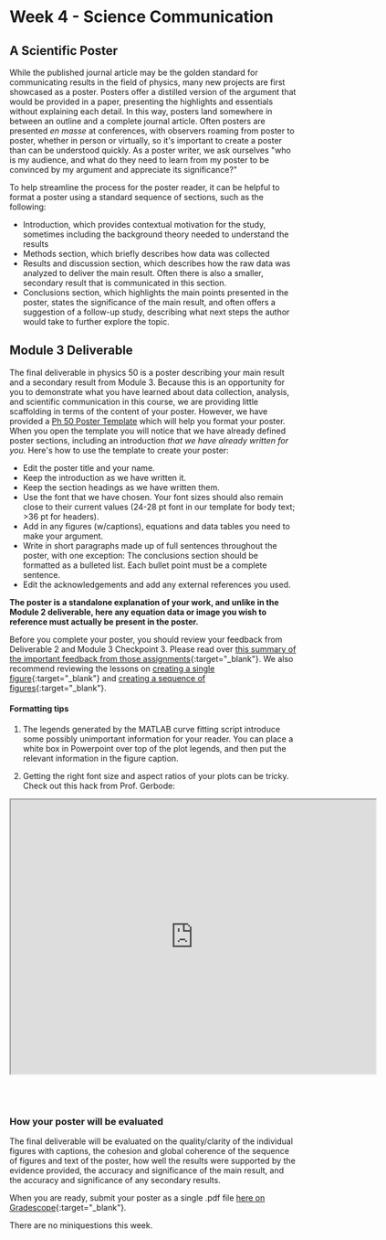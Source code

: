 # Week 4 - Science Communication 


## A Scientific Poster

While the published journal article may be the golden standard for communicating results in the field of physics, many new projects are first showcased as a poster. Posters offer a distilled version of the argument that would be provided in a paper, presenting the highlights and essentials without explaining each detail. In this way, posters land somewhere in between an outline and a complete journal article. Often posters are presented *en masse* at conferences, with observers roaming from poster to poster, whether in person or virtually, so it's important to create a poster than can be understood quickly. As a poster writer, we ask ourselves "who is my audience, and what do they need to learn from my poster to be convinced by my argument and appreciate its significance?"

To help streamline the process for the poster reader, it can be helpful to format a poster using a standard sequence of sections, such as the following:
- Introduction, which provides contextual motivation for the study, sometimes including the background theory needed to understand the results
- Methods section, which briefly describes how data was collected
- Results and discussion section, which describes how the raw data was analyzed to deliver the main result. Often there is also a smaller, secondary result that is communicated in this section.
- Conclusions section, which highlights the main points presented in the poster, states the significance of the main result, and often offers a suggestion of a follow-up study, describing what next steps the author would take to further explore the topic.

## Module 3 Deliverable

The final deliverable in physics 50 is a poster describing your main result and a secondary result from Module 3. Because this is an opportunity for you to demonstrate what you have learned about data collection, analysis, and scientific communication in this course, we are providing little scaffolding in terms of the content of your poster. However, we have provided a [Ph 50 Poster Template](Ph50-Poster-Template.pptx) which will help you format your poster. When you open the template you will notice that we have already defined poster sections, including an introduction *that we have already written for you.* Here's how to use the template to create your poster:

- Edit the poster title and your name.
- Keep the introduction as we have written it.
- Keep the section headings as we have written them.
- Use the font that we have chosen. Your font sizes should also remain close to their current values (24-28 pt font in our template for body text; >36 pt for headers). 
- Add in any figures (w/captions), equations and data tables you need to make your argument.
- Write in  short paragraphs made up of full sentences throughout the poster, with one exception: The conclusions section should be formatted as a bulleted list. Each bullet point must be a complete sentence.
- Edit the acknowledgements and add any external references you used.

**The poster is a standalone explanation of your work, and unlike in the Module 2 deliverable, here any equation data or image you wish to reference must actually be present in the poster.**

Before you complete your poster, you should review your feedback from Deliverable 2 and Module 3 Checkpoint 3. Please read over [this summary of the important feedback from those assignments](feedback-summary){:target="_blank"}. We also recommend reviewing the lessons on [creating a single figure](https://physics-50.github.io/Module-1/week4){:target="_blank"} and [creating a sequence of figures](https://physics-50.github.io/Module-2/week4){:target="_blank"}.

#### Formatting tips

1. The legends generated by the MATLAB curve fitting script introduce some possibly unimportant information for your reader. You can place a white box in Powerpoint over top of the plot legends, and then put the relevant information in the figure caption. 

2. Getting the right font size and aspect ratios of your plots can be tricky. Check out this hack from Prof. Gerbode:

<iframe src="https://drive.google.com/file/d/1amkvHqnq95x_lWILiQq5-aDRmlFL4qOe/preview" width="640" height="480">
</iframe>

<br> <br>

### How your poster will be evaluated

The final deliverable will be evaluated on the quality/clarity of the individual figures with captions, the cohesion and global coherence of the sequence of figures and text of the poster, how well the results were supported by the evidence provided, the accuracy and significance of the main result, and the accuracy and significance of any secondary results.


When you are ready, submit your poster as a single .pdf file [here on Gradescope](https://www.gradescope.com/courses/165932/assignments/848530){:target="_blank"}.

There are no miniquestions this week.
